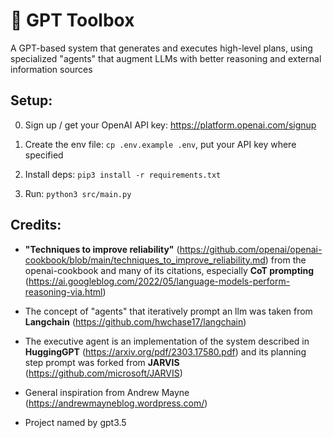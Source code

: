 # 🧰 GPT Toolbox

A GPT-based system that generates and executes high-level plans, using specialized "agents" that augment LLMs with better reasoning and external information sources

## Setup:

0. Sign up / get your OpenAI API key: https://platform.openai.com/signup

0. Create the env file: `cp .env.example .env`, put your API key where specified

0. Install deps: `pip3 install -r requirements.txt`

0. Run: `python3 src/main.py`

## Credits:

*  **"Techniques to improve reliability"** (https://github.com/openai/openai-cookbook/blob/main/techniques_to_improve_reliability.md) from the openai-cookbook and many of its citations, especially **CoT prompting** (https://ai.googleblog.com/2022/05/language-models-perform-reasoning-via.html)

* The concept of "agents" that iteratively prompt an llm was taken from **Langchain** (https://github.com/hwchase17/langchain)

* The executive agent is an implementation of the system described in **HuggingGPT** (https://arxiv.org/pdf/2303.17580.pdf) and its planning step prompt was forked from **JARVIS** (https://github.com/microsoft/JARVIS)

* General inspiration from Andrew Mayne (https://andrewmayneblog.wordpress.com/)

* Project named by gpt3.5
